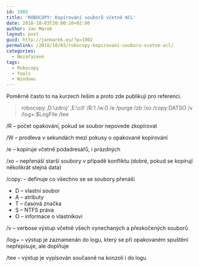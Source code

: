 ```yaml
---
id: 1902
title: 'ROBOCOPY: Kopírování souborů včetně ACL'
date: 2018-10-03T20:00:10+02:00
author: Jan Marek
layout: post
guid: http://janmarek.eu/?p=1902
permalink: /2018/10/03/robocopy-kopirovani-souboru-vcetne-acl/
categories:
  - Nezařazené
tags:
  - Robocopy
  - Tools
  - Windows
---
```


Poměrně často to na kurzech řeším a proto zde publikuji pro referenci.

<blockquote class="wp-block-quote">
  <p>
    robocopy &#8218;D:\zdroj&#8216; &#8218;E:\cíl&#8216; /R:1 /w:0 /e /purge /zb /xo /copy:DATSO /v /log+:$LogFile /tee
  </p>
</blockquote>

/R – počet opakování, pokud se soubor nepovede zkopírovat

/W – prodleva v sekundách mezi pokusy o opakované kopírování

/e – kopíruje včetně podadresářů, i prázdných

/xo &#8211; nepřenáší starší soubory v případě konfliktu (dobré, pokud se kopírují několikrát stejná data)

/copy: &#8211; definuje co všechno se se soubory přenáší

  * D – vlastní soubor
  * A – atributy
  * T – časová značka
  * S – NTFS práva
  * O – informace o vlastníkovi

/v – verbose výstup včetně všech vynechaných a přeskočených souborů

/log+ &#8211; výstup je zaznamenán do logu, který se při opakovaném spuštění nepřepisuje, ale doplňuje

/tee – výstup je vypisován současně na konzoli i do logu
